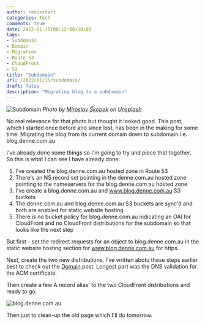 ```yaml
---
author: reecestart
categories: Tech
comments: true
date: 2022-01-15T00:12:00+10:00
tags:
- Subdomain
- Domain
- Migration
- Route 53
- CloudFront
- S3
title: "Subdomain"
url: /2022/01/15/subdomain/
draft: false
description: "Migrating blog to a subdomain"
---
```


![Subdomain](/public/img/subdomain.webp)
*Photo by <a href="https://unsplash.com/@skopekmiroslav?utm_source=unsplash&utm_medium=referral&utm_content=creditCopyText">Miroslav Škopek</a> on <a href="https://unsplash.com/explore?utm_source=unsplash&utm_medium=referral&utm_content=creditCopyText">Unsplash</a>*

No real relevance for that photo but thought it looked good. This post, which I started once before and since lost, has been in the making for some time. Migrating the blog from its current domain down to subdomain i.e. blog.denne.com.au

I've already done some things so I'm going to try and piece that together. So this is what I can see I have already done:

1. I've created the blog.denne.com.au hosted zone in Route 53
2. There's an NS record set pointing in the denne.com.au hosted zone pointing to the nameservers for the blog.denne.com.au hosted zone
3. I've create a blog.denne.com.au and www.blog.denne.com.au S3 buckets
4. The denne.com.au and blog.denne.com.au S3 buckets are sync'd and both are enabled for static website hosting
5. There is no bucket policy for blog.denne.com.au indicating an OAI for CloudFront and no CloudFront distributions for the subdomain so that looks like the next step

But first - set the redirect requests for an object to blog.denne.com.au in the static website hosting section for www.blog.denne.com.au for https.

Next, create the two new distributions. I've written abotu these steps earlier best to check out the [Domain](https://denne.com.au/2020/10/27/domain/) post. Longest part was the DNS validation for the ACM certificate.

Then create a few A record alias' to the two CloudFront distributions and ready to go.

![blog.denne.com.au](/public/img/blogdennecomau.webp)

Then just to clean-up the old page which I'll do tomorrow.
